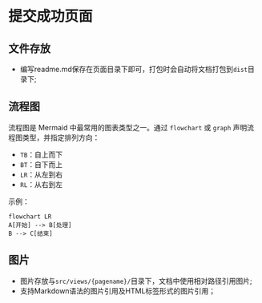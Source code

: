 # 提交成功页面

## 文件存放
 - 编写readme.md保存在页面目录下即可，打包时会自动将文档打包到`dist`目录下;

## 流程图
流程图是 Mermaid 中最常用的图表类型之一。通过 `flowchart` 或 `graph` 声明流程图类型，并指定排列方向：
- `TB`：自上而下
- `BT`：自下而上
- `LR`：从左到右
- `RL`：从右到左

示例：
```mermaid
flowchart LR
A[开始] --> B[处理]
B --> C[结束]
```

## 图片
 - 图片存放与`src/views/{pagename}/`目录下，文档中使用相对路径引用图片;
 - 支持Markdown语法的图片引用及HTML标签形式的图片引用；